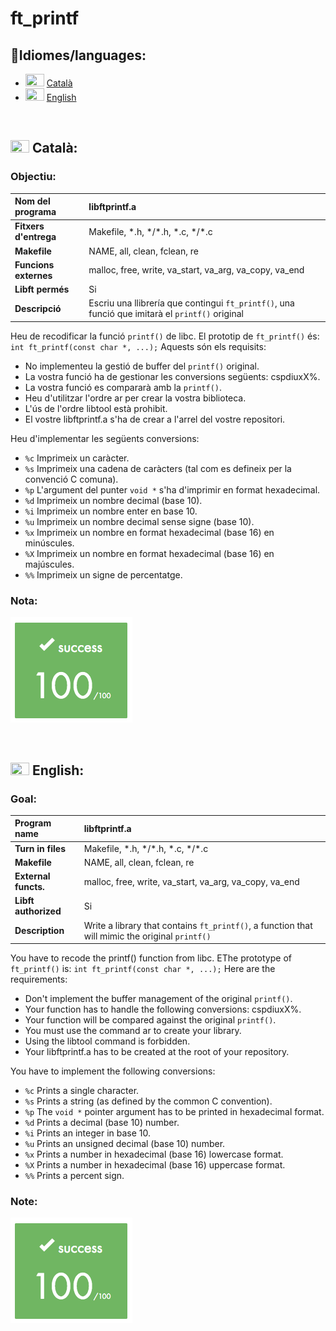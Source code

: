 # ft_printf

## 🏴Idiomes/languages:
- <img src="https://upload.wikimedia.org/wikipedia/commons/thumb/c/ce/Flag_of_Catalonia.svg/255px-Flag_of_Catalonia.svg.png" height="20px" width="30px" > [Català](#català)
- <img src="https://external-content.duckduckgo.com/iu/?u=https%3A%2F%2Fi.pinimg.com%2Foriginals%2Fbb%2F92%2Fa9%2Fbb92a9985e8defd0bbc75820ab7829c0.jpg" height="20px" width="30px"> [English](#english)

&zwj;

## <img src="https://upload.wikimedia.org/wikipedia/commons/thumb/c/ce/Flag_of_Catalonia.svg/255px-Flag_of_Catalonia.svg.png" height="20px" width="30px" > Català:
### Objectiu:
| Nom del programa | libftprintf.a |
| :------------ | :------------ |
| **Fitxers d'entrega** | Makefile, \*.h, \*/\*.h, \*.c, \*/\*.c |
| **Makefile** | NAME, all, clean, fclean, re |
| **Funcions externes** | malloc, free, write, va_start, va_arg, va_copy, va_end |
| **Libft permés** | Si |
| **Descripció** | Escriu una llibrería que contingui `ft_printf()`, una funció que imitarà el `printf()` original |

Heu de recodificar la funció `printf()` de libc.
El prototip de `ft_printf()` és: `int ft_printf(const char *, ...);`
Aquests són els requisits:
- No implementeu la gestió de buffer del `printf()` original.
- La vostra funció ha de gestionar les conversions següents: cspdiuxX%.
- La vostra funció es compararà amb la `printf()`.
- Heu d'utilitzar l'ordre ar per crear la vostra biblioteca.
- L'ús de l'ordre libtool està prohibit.
- El vostre libftprintf.a s'ha de crear a l'arrel del vostre repositori.

Heu d'implementar les següents conversions:
- `%c` Imprimeix un caràcter.
- `%s` Imprimeix una cadena de caràcters (tal com es defineix per la convenció C comuna).
- `%p` L'argument del punter `void *` s'ha d'imprimir en format hexadecimal.
- `%d` Imprimeix un nombre decimal (base 10).
- `%i` Imprimeix un nombre enter en base 10.
- `%u` Imprimeix un nombre decimal sense signe (base 10).
- `%x` Imprimeix un nombre en format hexadecimal (base 16) en minúscules.
- `%X` Imprimeix un nombre en format hexadecimal (base 16) en majúscules.
- `%%` Imprimeix un signe de percentatge.

### Nota:
![nota](https://raw.githubusercontent.com/nach131/42Barcelona/main/images/100.png "nota")

&zwj;

## <img src="https://external-content.duckduckgo.com/iu/?u=https%3A%2F%2Fi.pinimg.com%2Foriginals%2Fbb%2F92%2Fa9%2Fbb92a9985e8defd0bbc75820ab7829c0.jpg" height="20px" width="30px"> English:
### Goal:
| Program name | libftprintf.a |
| :------------ | :------------ |
| **Turn in files** | Makefile, \*.h, \*/\*.h, \*.c, \*/\*.c |
| **Makefile** | NAME, all, clean, fclean, re |
| **External functs.** | malloc, free, write, va_start, va_arg, va_copy, va_end |
| **Libft authorized** | Si |
| **Description** | Write a library that contains `ft_printf()`, a function that will mimic the original `printf()` |

You have to recode the printf() function from libc.
EThe prototype of `ft_printf()` is: `int ft_printf(const char *, ...);`
Here are the requirements:
- Don't implement the buffer management of the original `printf()`.
- Your function has to handle the following conversions: cspdiuxX%.
- Your function will be compared against the original `printf()`.
- You must use the command ar to create your library.
- Using the libtool command is forbidden.
- Your libftprintf.a has to be created at the root of your repository.

You have to implement the following conversions:
- `%c` Prints a single character.
- `%s` Prints a string (as defined by the common C convention).
- `%p` The `void *` pointer argument has to be printed in hexadecimal format.
- `%d` Prints a decimal (base 10) number.
- `%i` Prints an integer in base 10.
- `%u` Prints an unsigned decimal (base 10) number.
- `%x` Prints a number in hexadecimal (base 16) lowercase format.
- `%X` Prints a number in hexadecimal (base 16) uppercase format.
- `%%` Prints a percent sign.

### Note:
![note](https://raw.githubusercontent.com/nach131/42Barcelona/main/images/100.png "nota")
